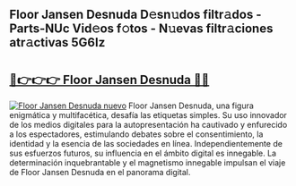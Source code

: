 ## Floor Jansen Desnuda D𝚎sn𝚞dos filtr𝚊dos - Parts-NUc Vid𝚎os f𝚘tos - N𝚞evas filtr𝚊ciones atr𝚊ctivas 5G6Iz

# <h2><a href="http://mbc5uv4.tromn.icu/?c=Floor+Jansen+Desnuda">🔗👉👉👉 Floor Jansen Desnuda 🔗🔗</a></h2>

[![Floor Jansen Desnuda nuevo](https://i.imgur.com/pEAQMta.gif)](http://mbc5uv4.tromn.icu/?c=Floor+Jansen+Desnuda)
Floor Jansen Desnuda, una figura enigmática y multifacética, desafía las etiquetas simples. Su uso innovador de los medios digitales para la autopresentación ha cautivado y enfurecido a los espectadores, estimulando debates sobre el consentimiento, la identidad y la esencia de las sociedades en línea. Independientemente de sus esfuerzos futuros, su influencia en el ámbito digital es innegable. La determinación inquebrantable y el magnetismo innegable impulsan el viaje de Floor Jansen Desnuda en el panorama digital.
